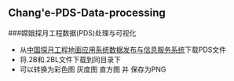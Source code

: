 ## Chang'e-PDS-Data-processing
###嫦娥探月工程数据(PDS)处理与可视化
- 从[中国探月工程地面应用系统数据发布与信息服务系统](https://moon.bao.ac.cn/)下载PDS文件
- 将.2B和.2BL文件下载到同目录下
- 可以转换为彩色图 灰度图 直方图 并 保存为PNG
